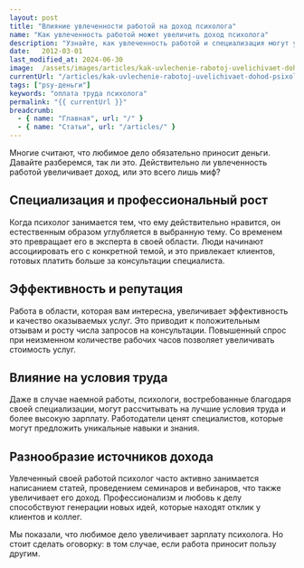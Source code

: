 ```yaml
---
layout: post
title: "Влияние увлеченности работой на доход психолога"
name: "Как увлеченность работой может увеличить доход психолога"
description: "Узнайте, как увлеченность работой и специализация могут увеличить доход психолога, и какие условия способствуют этому."
date:   2012-03-01			 
last_modified_at: 2024-06-30
image:  /assets/images/articles/kak-uvlechenie-rabotoj-uvelichivaet-dohod-psixologa/tizer.webp
currentUrl: "/articles/kak-uvlechenie-rabotoj-uvelichivaet-dohod-psixologa/"
tags: ["psy-деньги"]
keywords: "оплата труда психолога"
permalink: "{{ currentUrl }}"
breadcrumb:
  - { name: "Главная", url: "/" }
  - { name: "Статьи", url: "/articles/" }
---
```




<p>Многие считают, что любимое дело обязательно приносит деньги. Давайте разберемся, так ли это. Действительно ли увлеченность работой увеличивает доход, или это всего лишь миф?</p>

<section class="row-gap--m mb-1">
<h2  class="h2">Специализация и профессиональный рост</h2>
<p>Когда психолог занимается тем, что ему действительно нравится, он естественным образом углубляется в выбранную тему. Со временем это превращает его в эксперта в своей области. Люди начинают ассоциировать его с конкретной темой, и это привлекает клиентов, готовых платить больше за консультации специалиста.</p>
</section>

<section class="row-gap--m mb-1">
<h2  class="h2">Эффективность и репутация</h2>
<p>Работа в области, которая вам интересна, увеличивает эффективность и качество оказываемых услуг. Это приводит к положительным отзывам и росту числа запросов на консультации. Повышенный спрос при неизменном количестве рабочих часов позволяет увеличивать стоимость услуг.</p>
</section>

<section class="row-gap--m mb-1">
<h2  class="h2">Влияние на условия труда</h2>
<p>Даже в случае наемной работы, психологи, востребованные благодаря своей специализации, могут рассчитывать на лучшие условия труда и более высокую зарплату. Работодатели ценят специалистов, которые могут предложить уникальные навыки и знания.</p>

</section>

<section class="row-gap--m mb-1">
<h2  class="h2">Разнообразие источников дохода</h2>
<p>Увлеченный своей работой психолог часто активно занимается написанием статей, проведением семинаров и вебинаров, что также увеличивает его доход. Профессионализм и любовь к делу способствуют генерации новых идей, которые находят отклик у клиентов и коллег.</p>
</section>


<p>Мы показали, что любимое дело увеличивает зарплату психолога. Но стоит cделать оговорку: в том случае, если работа приносит пользу другим.</p>

